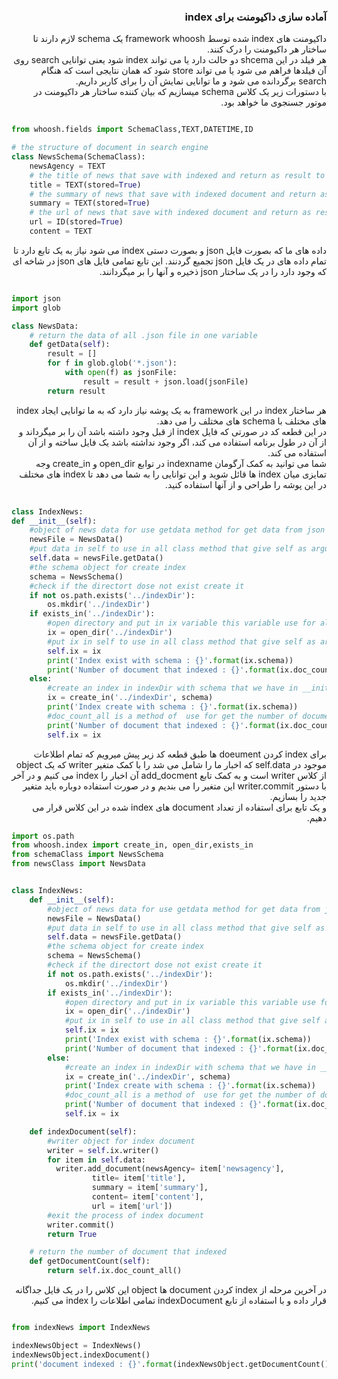 <div dir='rtl'>

### آماده سازی داکیومنت برای index

داکیومنت های index شده توسط framework whoosh یک schema لازم دارند تا ساختار هر داکیومنت را درک کنند.<br>
هر فیلد در این shcema دو حالت دارد یا می تواند index شود یعنی توانایی search روی آن فیلدها فراهم می شود یا می تواند store شود که همان نتایجی است که هنگام search برگردانده می شود و ما توانایی نمایش آن را برای کاربر داریم. <br>
با دستورات زیر یک کلاس schema میسازیم که بیان کننده ساختار هر داکیومنت در موتور جسنجوی ما خواهد بود. <br>

<div dir='ltr'>

```python

from whoosh.fields import SchemaClass,TEXT,DATETIME,ID

# the structure of document in search engine
class NewsSchema(SchemaClass): 
	newsAgency = TEXT
	# the title of news that save with indexed and return as result to user
	title = TEXT(stored=True)
	# the summary of news that save with indexed document and return as result to user
	summary = TEXT(stored=True) 
	# the url of news that save with indexed document and return as result to user
	url = ID(stored=True)
	content = TEXT

```

</div>

داده های ما که بصورت فایل json و بصورت دستی index می شود نیاز به یک تابع دارد تا تمام داده های در یک فایل json تجمیع گردنند. این تابع تمامی فایل های json در شاخه ای که وجود دارد را در یک ساختار json ذخیره و آنها را بر میگردانند.

<div dir='ltr'>

```python

import json
import glob

class NewsData:
    # return the data of all .json file in one variable
    def getData(self): 
        result = []
        for f in glob.glob('*.json'):
            with open(f) as jsonFile:
                result = result + json.load(jsonFile)
        return result

```

</div>

هر ساختار index در این framework به یک پوشه نیاز دارد که به ما توانایی ایجاد index های مختلف با schema های مختلف را می دهد.<br>
در این قطعه کد در صورتی که فایل index از قبل وجود داشته باشد آن را بر میگرداند و از آن در طول برنامه استفاده می کند، اگر وجود نداشته باشد یک فایل ساخته و از آن استفاده می کند.<br>
شما می توانید به کمک آرگومان indexname در توابع open_dir و create_in وجه تمایزی میان index ها قائل شوید و این توانایی را به شما می دهد تا index های مختلف در این پوشه را طراحی و از آنها استفاده کنید.<br>

<div dir='ltr'>

```python

class IndexNews:
def __init__(self):
	#object of news data for use getdata method for get data from json files
	newsFile = NewsData()
	#put data in self to use in all class method that give self as argument
	self.data = newsFile.getData()
	#the schema object for create index
	schema = NewsSchema()
	#check if the directort dose not exist create it
	if not os.path.exists('../indexDir'):
		os.mkdir('../indexDir')
	if exists_in('../indexDir'):
		#open directory and put in ix variable this variable use for all parts of index documant in this framework and you can use indexname argument to open that index you want
		ix = open_dir('../indexDir')
		#put ix in self to use in all class method that give self as argument
		self.ix = ix
		print('Index exist with schema : {}'.format(ix.schema))
		print('Number of document that indexed : {}'.format(ix.doc_count_all()))
	else:
		#create an index in indexDir with schema that we have in __init__
		ix = create_in('../indexDir', schema)
		print('Index create with schema : {}'.format(ix.schema))
		#doc_count_all is a method of  use for get the number of document that indexed
		print('Number of document that indexed : {}'.format(ix.doc_count_all()))
		self.ix = ix

```

</div>

برای index کردن doeument ها طبق قطعه کد زیر پیش میرویم که تمام اطلاعات موجود در self.data که اخبار ما را شامل می شد را با کمک متغیر writer که یک object از کلاس writer است و به کمک تابع add_docment آن اخبار را  index می کنیم و در آخر با دستور writer.commit این متغیر را می بندیم و در صورت استفاده دوباره باید متغیر جدید را بسازیم.<br>
و یک تابع برای استفاده از تعداد document های index شده در این کلاس قرار می دهیم.<br>


<div dir='ltr'>

```python
import os.path
from whoosh.index import create_in, open_dir,exists_in
from schemaClass import NewsSchema
from newsClass import NewsData


class IndexNews:
	def __init__(self):
		#object of news data for use getdata method for get data from json files
		newsFile = NewsData()
		#put data in self to use in all class method that give self as argument
		self.data = newsFile.getData()
		#the schema object for create index
		schema = NewsSchema()
		#check if the directort dose not exist create it
		if not os.path.exists('../indexDir'):
			os.mkdir('../indexDir')
		if exists_in('../indexDir'):
			#open directory and put in ix variable this variable use for all parts of index documant in this framework and you can use indexname argument to open that index you want
			ix = open_dir('../indexDir')
			#put ix in self to use in all class method that give self as argument
			self.ix = ix
			print('Index exist with schema : {}'.format(ix.schema))
			print('Number of document that indexed : {}'.format(ix.doc_count_all()))
		else:
			#create an index in indexDir with schema that we have in __init__
			ix = create_in('../indexDir', schema)
			print('Index create with schema : {}'.format(ix.schema))
			#doc_count_all is a method of  use for get the number of document that indexed
			print('Number of document that indexed : {}'.format(ix.doc_count_all()))
			self.ix = ix

	def indexDocument(self):
		#writer object for index document
		writer = self.ix.writer()
		for item in self.data:
		  writer.add_document(newsAgency= item['newsagency'],
				  title= item['title'],
				  summary = item['summary'],
				  content= item['content'],
				  url = item['url'])
		#exit the process of index document 
		writer.commit()
		return True

	# return the number of document that indexed
	def getDocumentCount(self):
		return self.ix.doc_count_all()

```

</div>

در آخرین مرحله از index کردن document ها object  این کلاس را در یک فایل جداگانه قرار داده و با استفاده از تابع indexDocument تمامی اطلاعات را index می کنیم.<br>

<div dir='ltr'>

```python

from indexNews import IndexNews

indexNewsObject = IndexNews()
indexNewsObject.indexDocument()
print('document indexed : {}'.format(indexNewsObject.getDocumentCount()))

```

</div>







